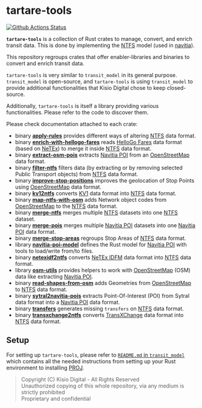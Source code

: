 # tartare-tools

[![Github Actions Status][github_actions_badge]][github_actions]

[github_actions_badge]: https://github.com/CanalTP/tartare-tools/workflows/Continuous%20Integration/badge.svg
[github_actions]: https://github.com/CanalTP/tartare-tools/actions?query=workflow%3A%22Continuous+Integration%22

**`tartare-tools`** is a collection of Rust crates to manage, convert, and
enrich transit data.  This is done by implementing the [NTFS] model (used in
[navitia]).

This repository regroups crates that offer enabler-libraries and binaries to
convert and enrich transit data.

`tartare-tools` is very similar to `transit_model` in its general purpose.
`transit_model` is open-source, and `tartare-tools` is using `transit_model` to
provide additional functionalities that Kisio Digital chose to keep
closed-source.

Additionally, `tartare-tools` is itself a library providing various
functionalities. Please refer to the code to discover them.

Please check documentation attached to each crate:

* binary [**apply-rules**](apply-rules/README.md) provides different ways of
  altering [NTFS] data format.
* binary [**enrich-with-hellogo-fares**](enrich-with-hellogo-fares/README.md)
  reads [HelloGo Fares] data format (based on [NeTEx]) to merge it inside [NTFS]
  data format.
* binary [**extract-osm-pois**] extracts [Navitia POI] from an [OpenStreetMap]
  data format.
* binary [**filter-ntfs**](filter-ntfs/README.md) filters data (by extracting or
  by removing selected Public Transport objects) from [NTFS] data format.
* binary [**improve-stop-positions**] improves the geolocation of Stop Points
  using [OpenStreetMap] data format.
* binary [**kv12ntfs**](kv12ntfs/README.md) converts [KV1] data format into
  [NTFS] data format.
* binary [**map-ntfs-with-osm**] adds Network object codes from [OpenStreetMap] to
  the [NTFS] data format.
* binary [**merge-ntfs**](merge-ntfs/README.md) merges multiple [NTFS] datasets
  into one [NTFS] dataset.
* binary [**merge-pois**] merges multiple [Navitia POI] datasets into one
  [Navitia POI] data format.
* binary [**merge-stop-areas**](merge-stop-areas/README.md) regroups Stop Areas
  of [NTFS] data format.
* library [**navitia-poi-model**](navitia-poi-model/README.md) defines the Rust
  model for [Navitia POI] with tools to load/write from/to files.
* binary [**netexidf2ntfs**](netexidf2ntfs/README.md) converts [NeTEx IDFM] data
  format into [NTFS] data format.
* library [**osm-utils**](osm-utils/README.md) provides helpers to work with
  [OpenStreetMap] (OSM) data like extracting [Navitia POI].
* binary [**read-shapes-from-osm**] adds Geometries from [OpenStreetMap] to [NTFS]
  data format.
* binary [**sytral2navitia-pois**] extracts Point-Of-Interest (POI) from Sytral
  data format into a [Navitia POI] data format.
* binary [**transfers**](transfers/README.md) generates missing `transfers` on
  [NTFS] data format.
* binary [**transxchange2ntfs**](transxchange2ntfs/README.md) converts
  [TransXChange] data format into [NTFS] data format.

## Setup

For setting up `tartare-tools`, please refer to [`README.md` in
`transit_model`](https://github.com/CanalTP/transit_model/blob/master/README.md)
which contains all the needed instructions from setting up your Rust environment
to installing [PROJ].

[**extract-osm-pois**]: https://confluence.kisio.org/x/lYImAg#Tartare-Listedesprocessusdetraitements-ExtractOSMPOIs
[**improve-stop-positions**]: https://confluence.kisio.org/x/lYImAg#Tartare-Listedesprocessusdetraitements-ImproveStopsPositionWithOSM
[HelloGo Fares]: https://confluence.kisio.org/x/o4eiAw
[KV1]: https://confluence.kisio.org/x/OoWiAw
[**map-ntfs-with-osm**]: https://confluence.kisio.org/x/lYImAg#Tartare-Listedesprocessusdetraitements-MapNTFSWithOSM
[**merge-pois**]: https://confluence.kisio.org/x/lYImAg#Tartare-Listedesprocessusdetraitements-MergePOIs
[navitia]: https://github.com/CanalTP/navitia
[Navitia POI]: https://confluence.kisio.org/x/85Ui
[NeTEx]: http://netex-cen.eu
[NeTEx IDFM]: https://confluence.kisio.org/x/BAYCAw
[NTFS]: https://github.com/CanalTP/ntfs-specification/blob/master/ntfs_fr.md
[OpenStreetMap]: https://www.openstreetmap.org/
[PROJ]: https://proj.org
[**read-shapes-from-osm**]: https://confluence.kisio.org/x/lYImAg#Tartare-Listedesprocessusdetraitements-ReadShapesFromOSM
[**sytral2navitia-pois**]: https://confluence.kisio.org/x/lYImAg#Tartare-Listedesprocessusdetraitements-SytralPOIs2NavitiaPOIs(SpécifiqueSytral)
[TransXChange]: https://confluence.kisio.org/x/LYaiAw

> Copyright (C) Kisio Digital - All Rights Reserved\
> Unauthorized copying of this whole repository, via any medium is strictly prohibited\
> Proprietary and confidential
